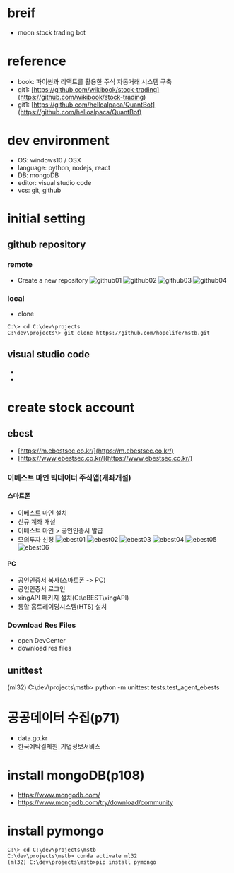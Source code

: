 # breif
- moon stock trading bot


# reference
- book: 파이썬과 리액트를 활용한 주식 자동거래 시스템 구축
- git1: [https://github.com/wikibook/stock-trading](https://github.com/wikibook/stock-trading)
- git1: [https://github.com/helloalpaca/QuantBot](https://github.com/helloalpaca/QuantBot)


# dev environment
- OS: windows10 / OSX
- language: python, nodejs, react
- DB: mongoDB
- editor: visual studio code
- vcs: git, github


# initial setting

## github repository

### remote

- Create a new repository
![github01](./_docs/images/github01.png)
![github02](./_docs/images/github02.png)
![github03](./_docs/images/github03.png)
![github04](./_docs/images/github04.png)

### local

- clone
```
C:\> cd C:\dev\projects
C:\dev\projects\> git clone https://github.com/hopelife/mstb.git
```

## visual studio code
- 
-


# create stock account

## ebest
- [https://m.ebestsec.co.kr/](https://m.ebestsec.co.kr/)
- [https://www.ebestsec.co.kr/](https://www.ebestsec.co.kr/)

### 이베스트 마인 빅데이터 주식앱(개좌개설)
#### 스마트폰
- 이베스트 마인 설치
- 신규 계좌 개설
- 이베스트 마인 > 공인인증서 발급
- 모의투자 신청
![ebest01](./_docs/images/ebest01.jpg)
![ebest02](./_docs/images/ebest02.jpg)
![ebest03](./_docs/images/ebest03.jpg)
![ebest04](./_docs/images/ebest04.jpg)
![ebest05](./_docs/images/ebest05.jpg)
![ebest06](./_docs/images/ebest06.jpg)

#### PC
- 공인인증서 복사(스마트폰 -> PC)
- 공인인증서 로그인
- xingAPI 패키지 설치(C:\eBEST\xingAPI)
- 통합 홈트레이딩시스템(HTS) 설치

### Download Res Files

- open DevCenter
- download res files

## unittest
(ml32) C:\dev\projects\mstb> python -m unittest tests.test_agent_ebests


# 공공데이터 수집(p71)

- data.go.kr
- 한국예탁결제원_기업정보서비스


# install mongoDB(p108)
- https://www.mongodb.com/
- https://www.mongodb.com/try/download/community


# install pymongo
```
C:\> cd C:\dev\projects\mstb
C:\dev\projects\mstb> conda activate ml32
(ml32) C:\dev\projects\mstb>pip install pymongo
```